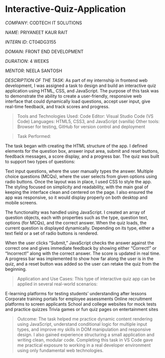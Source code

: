 # Interactive-Quiz-Application

*COMPANY*: CODTECH IT SOLUTIONS

*NAME*: PRIYANEET KAUR RAIT

*INTERN ID*: CT04DG3155

*DOMAIN*: FRONT END DEVELOPMENT

*DURATION*: 4 WEEKS

*MENTOR*: NEELA SANTOSH

*DESCRIPTION OF THE TASK*:
              As part of my internship in frontend web development, I was assigned a task to design and build an interactive quiz application using HTML, CSS, and JavaScript. The purpose of this task was to demonstrate the ability to create a user-friendly, responsive web interface that could dynamically load questions, accept user input, give real-time feedback, and track scores and progress.

>Tools and Technologies Used:
>Code Editor: Visual Studio Code (VS Code)
>Languages: HTML5, CSS3, and JavaScript (vanilla)
>Other tools: Browser for testing, GitHub for version control and deployment

>Task Performed:

The task began with creating the HTML structure of the app. I defined elements for the question box, answer input area, submit and reset buttons, feedback messages, a score display, and a progress bar. The quiz was built to support two types of questions:

Text input questions, where the user manually types the answer.
Multiple choice questions (MCQs), where the user selects from given options using radio buttons.
Once the layout was in place, I used CSS to style the app. The styling focused on simplicity and readability, with the main goal of keeping the interface clean and centered on the page. I also ensured the app was responsive, so it would display properly on both desktop and mobile screens.

The functionality was handled using JavaScript. I created an array of question objects, each with properties such as the type, question text, options (for MCQs), and the correct answer. When the quiz loads, the current question is displayed dynamically. Depending on its type, either a text field or a set of radio buttons is rendered.

When the user clicks “Submit,” JavaScript checks the answer against the correct one and gives immediate feedback by showing either “Correct!” or “Incorrect!” along with the correct answer. The score is updated in real time. A progress bar was implemented to show how far along the user is in the quiz, and a reset button was added so the user can retake the quiz from the beginning.

>Application and Use Cases: 
>This type of interactive quiz app can be applied in several real-world scenarios:

E-learning platforms for testing students’ understanding after lessons
Corporate training portals for employee assessments
Online recruitment platforms to screen applicants
School and college websites for mock tests and practice quizzes
Trivia games or fun quiz pages on entertainment sites

>Outcome: The task helped me practice dynamic content rendering using JavaScript, understand conditional logic for multiple input types, and improve my skills in DOM manipulation and responsive design. I also gained experience structuring a small application and writing clean, modular code. Completing this task in VS Code gave me practical exposure to working in a real developer environment using only fundamental web technologies.
